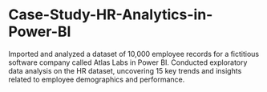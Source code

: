 # Case-Study-HR-Analytics-in-Power-BI
Imported and analyzed a dataset of 10,000 employee records for a fictitious software company called Atlas Labs in Power BI. Conducted exploratory data analysis on the HR dataset, uncovering 15 key trends and insights related to employee demographics and performance.
